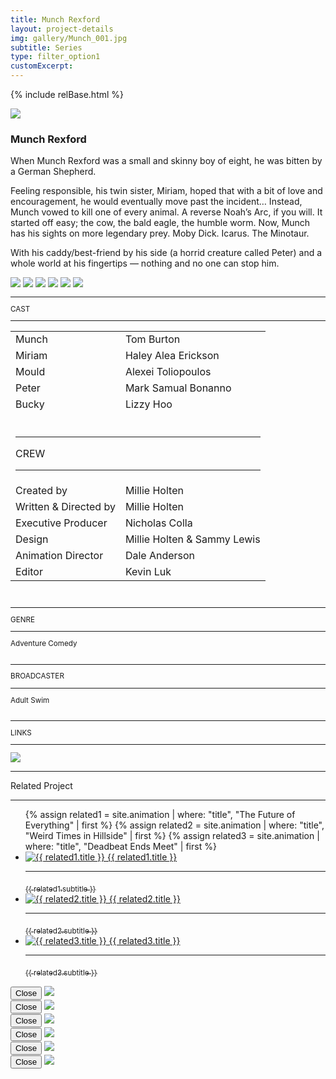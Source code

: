 ```yaml
---
title: Munch Rexford
layout: project-details
img: gallery/Munch_001.jpg
subtitle: Series
type: filter_option1
customExcerpt:
---
```


{% include relBase.html %}

<div id="heroImage">
        <img src="{{ relBase }}img/gallery/Munch_001.jpg"></div>
 <section id="details">
    <article><span id="main-detail">
      <h1>Munch Rexford</h1>
      <p>When Munch Rexford was a small and skinny boy of eight, he was bitten by a German Shepherd.</p><p>

Feeling responsible, his twin sister, Miriam, hoped that with a bit of love and encouragement, he would eventually move past the incident… Instead, Munch vowed to kill one of every animal. A reverse Noah’s Arc, if you will. It started off easy; the cow, the bald eagle, the humble worm. Now, Munch has his sights on more legendary prey. Moby Dick. Icarus. The Minotaur.</p><p>

With his caddy/best-friend by his side (a horrid creature called Peter) and a whole world at his fingertips — nothing and no one can stop him.</p>

<div id="gallery">
        <img src="{{ relBase }}img/gallery/Munch_002.jpg" id="img2" data-hystmodal="#myModal2">
        <img src="{{ relBase }}img/gallery/Munch_003.jpg" id="img2" data-hystmodal="#myModal3">
        <img src="{{ relBase }}img/gallery/Munch_004.jpg" id="img2" data-hystmodal="#myModal4">
        <img src="{{ relBase }}img/gallery/Munch_005.jpg" id="img2" data-hystmodal="#myModal5">
        <img src="{{ relBase }}img/gallery/Munch_006.jpg" id="img6" data-hystmodal="#myModal6">
        <img src="{{ relBase }}img/gallery/Munch_007.jpg" id="img6" data-hystmodal="#myModal7">
      </div>
</span>   <sub>
        <hr>CAST
        <hr>
        <table><tr><td>Munch</td><td>Tom Burton</td></tr>
        <tr><td>Miriam</td><td>Haley Alea Erickson</td></tr>
        <tr><td>Mould</td><td>Alexei Toliopoulos</td></tr>
        <tr><td>Peter</td><td>Mark Samual Bonanno</td></tr>
        <tr><td>Bucky</td><td>Lizzy Hoo</td></tr>
        <tr><td colspan="2"><br><hr>CREW
          <hr></td></tr><tr><td>Created by </td><td>Millie Holten</td></tr><tr><td>
        Written & Directed by </td><td>Millie Holten</td></tr><tr><td>
          Executive Producer</td><td>Nicholas Colla</td></tr><tr><td>
          Design</td><td>Millie Holten & Sammy Lewis</td></tr><tr><td>
            Animation Director</td><td>Dale Anderson</td></tr><tr><td>
            Editor</td><td>Kevin Luk</td></tr></table><br>
        <hr>GENRE
        <hr>
        Adventure Comedy<br>
        <br>
        <hr>BROADCASTER
        <hr>
        Adult Swim<br><br><!--
        <hr>WATCH
        <hr>
        <a href="https://ltnt.tv/dbem" target="_blank"><img src="{{ relBase }}img/social/youtube.svg" class="youtube"></a>
        <br><br>-->
        <hr>LINKS
        <hr>
        <!--<a href="https://www.imdb.com/title/tt34748315/" target="_blank"><img src="{{ relBase }}img/social/imdb.svg" class="imdb"></a>--><a href="https://www.youtube.com/watch?v=eDtyB863J9Q" target="_blank"><img src="{{ relBase }}img/social/youtube.svg" class="youtube"></a>
      </sub>
    </article>
    <div id="related">
      <hr>
      Related Project
      <hr>
      <ul>
        {% assign related1 = site.animation | where: "title", "The Future of Everything" | first %}
          {% assign related2 = site.animation | where: "title", "Weird Times in Hillside" | first %}
          {% assign related3 = site.animation | where: "title", "Deadbeat Ends Meet" | first %}
          <li>
            <a href="{{ related1.url | relative_url }}">
              <img src="{{ relBase }}img/{{ related1.img }}" alt="{{ related1.title }}">
              {{ related1.title }}
              <hr>
              <sub>{{ related1.subtitle }}</sub>
            </a>
          </li>
          <li>
            <a href="{{ related2.url | relative_url }}">
              <img src="{{ relBase }}img/{{ related2.img }}" alt="{{ related2.title }}">
              {{ related2.title }}
              <hr>
              <sub>{{ related2.subtitle }}</sub>
            </a>
          </li>
          <li>
            <a href="{{ related3.url | relative_url }}">
              <img src="{{ relBase }}img/{{ related3.img }}" alt="{{ related3.title }}">
              {{ related3.title }}
              <hr>
              <sub>{{ related3.subtitle }}</sub>
            </a>
          </li>
      </ul>
    </div>
  </section>

<div class="hystmodal" id="myModal2" aria-hidden="true">
    <div class="hystmodal__wrap">
        <div class="hystmodal__window" role="dialog" aria-modal="true">
            <button data-hystclose class="hystmodal__close">Close</button>
            <!-- You modal HTML markup -->
        <img src="{{ relBase }}img/gallery/Munch_002.jpg" id="img2">
        </div>
    </div>
</div>

<div class="hystmodal" id="myModal3" aria-hidden="true">
    <div class="hystmodal__wrap">
        <div class="hystmodal__window" role="dialog" aria-modal="true">
            <button data-hystclose class="hystmodal__close">Close</button>
            <!-- You modal HTML markup -->
        <img src="{{ relBase }}img/gallery/Munch_003.jpg" id="img3">
        </div>
    </div>
</div>
<div class="hystmodal" id="myModal4" aria-hidden="true">
    <div class="hystmodal__wrap">
        <div class="hystmodal__window" role="dialog" aria-modal="true">
            <button data-hystclose class="hystmodal__close">Close</button>
            <!-- You modal HTML markup -->
        <img src="{{ relBase }}img/gallery/Munch_004.jpg" id="img4">
        </div>
    </div>
</div>
<div class="hystmodal" id="myModal5" aria-hidden="true">
    <div class="hystmodal__wrap">
        <div class="hystmodal__window" role="dialog" aria-modal="true">
            <button data-hystclose class="hystmodal__close">Close</button>
            <!-- You modal HTML markup -->
        <img src="{{ relBase }}img/gallery/Munch_005.jpg" id="img5">
        </div>
    </div>
</div>
<div class="hystmodal" id="myModal6" aria-hidden="true">
    <div class="hystmodal__wrap">
        <div class="hystmodal__window" role="dialog" aria-modal="true">
            <button data-hystclose class="hystmodal__close">Close</button>
            <!-- You modal HTML markup -->
        <img src="{{ relBase }}img/gallery/Munch_006.jpg" id="img6">
        </div>
    </div>
</div>
<div class="hystmodal" id="myModal7" aria-hidden="true">
    <div class="hystmodal__wrap">
        <div class="hystmodal__window" role="dialog" aria-modal="true">
            <button data-hystclose class="hystmodal__close">Close</button>
            <!-- You modal HTML markup -->
        <img src="{{ relBase }}img/gallery/Munch_007.jpg" id="img7">
        </div>
    </div>
</div>
  <div id="gradient"></div>
